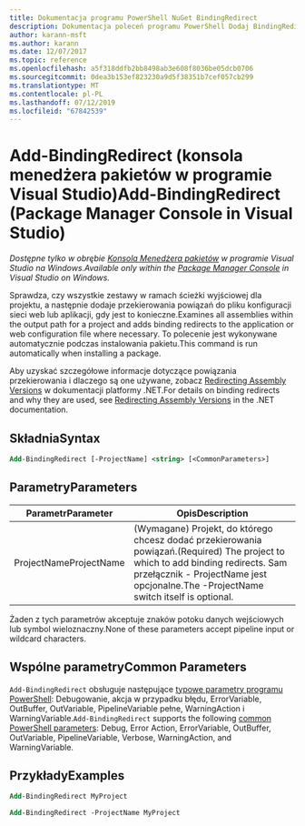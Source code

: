 ```yaml
---
title: Dokumentacja programu PowerShell NuGet BindingRedirect
description: Dokumentacja poleceń programu PowerShell Dodaj BindingRedirect w konsoli Menedżera pakietów NuGet w programie Visual Studio.
author: karann-msft
ms.author: karann
ms.date: 12/07/2017
ms.topic: reference
ms.openlocfilehash: a5f318ddfb2bb8498ab3e608f8036be05dcb0706
ms.sourcegitcommit: 0dea3b153ef823230a9d5f38351b7cef057cb299
ms.translationtype: MT
ms.contentlocale: pl-PL
ms.lasthandoff: 07/12/2019
ms.locfileid: "67842539"
---
```

# <a name="add-bindingredirect-package-manager-console-in-visual-studio"></a><span data-ttu-id="09875-103">Add-BindingRedirect (konsola menedżera pakietów w programie Visual Studio)</span><span class="sxs-lookup"><span data-stu-id="09875-103">Add-BindingRedirect (Package Manager Console in Visual Studio)</span></span>

<span data-ttu-id="09875-104">*Dostępne tylko w obrębie [Konsola Menedżera pakietów](package-manager-console.md) w programie Visual Studio na Windows.*</span><span class="sxs-lookup"><span data-stu-id="09875-104">*Available only within the [Package Manager Console](package-manager-console.md) in Visual Studio on Windows.*</span></span>

<span data-ttu-id="09875-105">Sprawdza, czy wszystkie zestawy w ramach ścieżki wyjściowej dla projektu, a następnie dodaje przekierowania powiązań do pliku konfiguracji sieci web lub aplikacji, gdy jest to konieczne.</span><span class="sxs-lookup"><span data-stu-id="09875-105">Examines all assemblies within the output path for a project and adds binding redirects to the application or web configuration file where necessary.</span></span> <span data-ttu-id="09875-106">To polecenie jest wykonywane automatycznie podczas instalowania pakietu.</span><span class="sxs-lookup"><span data-stu-id="09875-106">This command is run automatically when installing a package.</span></span>

<span data-ttu-id="09875-107">Aby uzyskać szczegółowe informacje dotyczące powiązania przekierowania i dlaczego są one używane, zobacz [Redirecting Assembly Versions](/dotnet/framework/configure-apps/redirect-assembly-versions) w dokumentacji platformy .NET.</span><span class="sxs-lookup"><span data-stu-id="09875-107">For details on binding redirects and why they are used, see [Redirecting Assembly Versions](/dotnet/framework/configure-apps/redirect-assembly-versions) in the .NET documentation.</span></span>

## <a name="syntax"></a><span data-ttu-id="09875-108">Składnia</span><span class="sxs-lookup"><span data-stu-id="09875-108">Syntax</span></span>

```ps
Add-BindingRedirect [-ProjectName] <string> [<CommonParameters>]
```

## <a name="parameters"></a><span data-ttu-id="09875-109">Parametry</span><span class="sxs-lookup"><span data-stu-id="09875-109">Parameters</span></span>

| <span data-ttu-id="09875-110">Parametr</span><span class="sxs-lookup"><span data-stu-id="09875-110">Parameter</span></span> | <span data-ttu-id="09875-111">Opis</span><span class="sxs-lookup"><span data-stu-id="09875-111">Description</span></span> |
| --- | --- |
| <span data-ttu-id="09875-112">ProjectName</span><span class="sxs-lookup"><span data-stu-id="09875-112">ProjectName</span></span> | <span data-ttu-id="09875-113">(Wymagane) Projekt, do którego chcesz dodać przekierowania powiązań.</span><span class="sxs-lookup"><span data-stu-id="09875-113">(Required) The project to which to add binding redirects.</span></span> <span data-ttu-id="09875-114">Sam przełącznik - ProjectName jest opcjonalne.</span><span class="sxs-lookup"><span data-stu-id="09875-114">The -ProjectName switch itself is optional.</span></span> |

<span data-ttu-id="09875-115">Żaden z tych parametrów akceptuje znaków potoku danych wejściowych lub symbol wieloznaczny.</span><span class="sxs-lookup"><span data-stu-id="09875-115">None of these parameters accept pipeline input or wildcard characters.</span></span>

## <a name="common-parameters"></a><span data-ttu-id="09875-116">Wspólne parametry</span><span class="sxs-lookup"><span data-stu-id="09875-116">Common Parameters</span></span>

<span data-ttu-id="09875-117">`Add-BindingRedirect` obsługuje następujące [typowe parametry programu PowerShell](http://go.microsoft.com/fwlink/?LinkID=113216): Debugowanie, akcja w przypadku błędu, ErrorVariable, OutBuffer, OutVariable, PipelineVariable pełne, WarningAction i WarningVariable.</span><span class="sxs-lookup"><span data-stu-id="09875-117">`Add-BindingRedirect` supports the following [common PowerShell parameters](http://go.microsoft.com/fwlink/?LinkID=113216): Debug, Error Action, ErrorVariable, OutBuffer, OutVariable, PipelineVariable, Verbose, WarningAction, and WarningVariable.</span></span>

## <a name="examples"></a><span data-ttu-id="09875-118">Przykłady</span><span class="sxs-lookup"><span data-stu-id="09875-118">Examples</span></span>

```ps
Add-BindingRedirect MyProject

Add-BindingRedirect -ProjectName MyProject
```